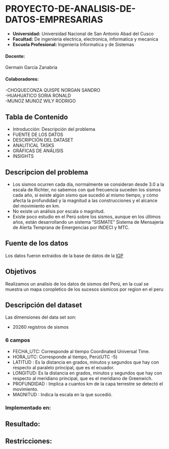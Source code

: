 # PROYECTO-DE-ANALISIS-DE-DATOS-EMPRESARIAS
- **Universidad:** Universidad Nacional de San Antonio Abad del Cusco
- **Facultad:** De ingenieria electrica, electronica, informatica y mecanica
- **Escuela Profesional:** Ingenieria Informatica y de Sistemas
#### Docente:
Germain Garcia Zanabria
#### Colaboradores:
-CHOQUECONZA QUISPE NORGAN SANDRO<br> 
-HUAHUATICO SORIA RONALD<br> 
-MUNOZ MUNOZ WILY RODRIGO<br> 
## Tabla de Contenido
- Introducción: Descripción del problema
- FUENTE DE LOS DATOS
- DESCRIPCIÓN DEL DATASET
- ANALITICAL TASKS
- GRÁFICAS DE ANÁLISIS
- INSIGHTS
## Descripcion del problema
- Los sismos ocurren cada día, normalmente se consideran desde 3.0 a la escala de Richter, no sabemos con qué frecuencia suceden los sismos cada año, si existe algún sismo que sucedió al mismo tiempo, y cómo afecta la profundidad y la magnitud a las construcciones y el alcance del movimiento en km.<br>
- No existe un análisis por escala o magnitud.<br>
- Existe poco estudio en el Perú sobre los sismos, aunque en los últimos años, están desarrollando un sistema “SISMATE” Sistema de Mensajería de Alerta Temprana de Emergencias por  INDECI y MTC.<br>

## Fuente de los datos
Los datos fueron extraidos de la base de datos de la [IGP](https://www.datosabiertos.gob.pe/dataset/catalogo-sismico-1960-2021-igp)
## Objetivos
Realizamos un analisis de los datos de sismos del Perú, en la cual se muestra un mapa coropletico de los sucesos sismicos por region en el peru
## Descripción del dataset
Las dimensiones del data set son:
- 20260 registros de sismos
### 6 campos
- FECHA_UTC: Corresponde al tiempo Coordinated Universal Time. 
- HORA_UTC: Corresponde al tiempo, Perú(UTC -5)
- LATITUD : Es la distancia en grados, minutos y segundos que hay con respecto al paralelo principal, que es el ecuador.
- LONGITUD: Es la distancia en grados, minutos y segundos que hay con respecto al meridiano principal, que es el meridiano de Greenwich.
- PROFUNDIDAD : Implica a cuantos km de la capa terrestre se detectó el movimiento.
- MAGNITUD : Indica la escala en la que sucedió.

### Implementado en:



## Resultado:

## Restricciones:
